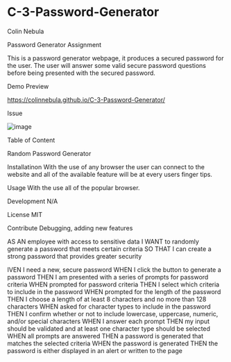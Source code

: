 # C-3-Password-Generator
Colin Nebula 

Password Generator Assignment

This is a password generator webpage, it produces a secured password for the user. The user will answer some valid secure password questions before being presented with the secured password. 

Demo Preview 

https://colinnebula.github.io/C-3-Password-Generator/


Issue

![image](https://user-images.githubusercontent.com/57843842/125169805-d83b7600-e179-11eb-8bdf-1337c82e70d4.png)


Table of Content

Random Password Generator


Installatinon With the use of any browser the user can connect to the website and all of the available feature will be at every users finger tips.

Usage With the use all of the popular browser.

Development N/A

License MIT

Contribute
Debugging, adding new features

AS AN employee with access to sensitive data
I WANT to randomly generate a password that meets certain criteria
SO THAT I can create a strong password that provides greater security

IVEN I need a new, secure password
WHEN I click the button to generate a password
THEN I am presented with a series of prompts for password criteria
WHEN prompted for password criteria
THEN I select which criteria to include in the password
WHEN prompted for the length of the password
THEN I choose a length of at least 8 characters and no more than 128 characters
WHEN asked for character types to include in the password
THEN I confirm whether or not to include lowercase, uppercase, numeric, and/or special characters
WHEN I answer each prompt
THEN my input should be validated and at least one character type should be selected
WHEN all prompts are answered
THEN a password is generated that matches the selected criteria
WHEN the password is generated
THEN the password is either displayed in an alert or written to the page
